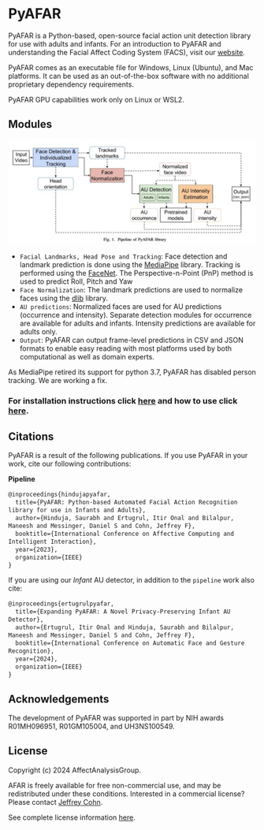 # PyAFAR

PyAFAR is a Python-based, open-source facial action unit detection library for use with adults and infants. For an introduction to PyAFAR and understanding the Facial Affect Coding System (FACS), visit our [website](https://affectanalysisgroup.github.io/PyAFAR/).

PyAFAR comes as an executable file for Windows, Linux (Ubuntu), and Mac platforms. It can be used as an out-of-the-box software with no additional proprietary dependency requirements.

PyAFAR GPU capabilities work only on Linux or WSL2.

## Modules

![pyafar_pipeline](./images/pyafar_pipeline_updated.jpg)

- `Facial Landmarks, Head Pose and Tracking`: Face detection and landmark prediction is done using the [MediaPipe](https://research.google/pubs/pub48292/) library. Tracking is performed using the [FaceNet](https://www.cv-foundation.org/openaccess/content_cvpr_2015/papers/Schroff_FaceNet_A_Unified_2015_CVPR_paper.pdf). The Perspective-n-Point (PnP) method is used to predict Roll, Pitch and Yaw
- `Face Normalization`: The landmark predictions are used to normalize faces using the [dlib](http://dlib.net/) library.
- `AU predictions`: Normalized faces are used for AU predictions (occurrence and intensity). Separate detection modules for occurrence are available for adults and infants. Intensity predictions are available for adults only.
- `Output`: PyAFAR can output frame-level predictions in CSV and JSON formats to enable easy reading with most platforms used by both computational as well as domain experts.

As MediaPipe retired its support for python 3.7, PyAFAR has disabled person tracking. We are working a fix.

### For installation instructions click [here](https://github.com/AffectAnalysisGroup/PyAFAR/wiki/3.-Installation) and how to use click [here](https://github.com/AffectAnalysisGroup/PyAFAR/wiki/4.-How-to-use).

## Citations

PyAFAR is a result of the following publications. If you use PyAFAR in your work, cite our following contributions:


**Pipeline**
```
@inproceedings{hindujapyafar,
  title={PyAFAR: Python-based Automated Facial Action Recognition library for use in Infants and Adults},
  author={Hinduja, Saurabh and Ertugrul, Itir Onal and Bilalpur, Maneesh and Messinger, Daniel S and Cohn, Jeffrey F},
  booktitle={International Conference on Affective Computing and Intelligent Interaction},
  year={2023},
  organization={IEEE}
}
```
If you are using our *Infant* AU detector, in addition to the `pipeline` work also cite:
```
@inproceedings{ertugrulpyafar,
  title={Expanding PyAFAR: A Novel Privacy-Preserving Infant AU Detector},
  author={Ertugrul, Itir Onal and Hinduja, Saurabh and Bilalpur, Maneesh and Messinger, Daniel S and Cohn, Jeffrey F},
  booktitle={International Conference on Automatic Face and Gesture Recognition},
  year={2024},
  organization={IEEE}
}
```

## Acknowledgements
The development of PyAFAR was supported in part by NIH awards R01MH096951, R01GM105004, and UH3NS100549.

## License

Copyright (c) 2024 AffectAnalysisGroup.

AFAR is freely available for free non-commercial use, and may be redistributed under these conditions. Interested in a commercial license? Please contact <a href="https://www.jeffcohn.net/">Jeffrey Cohn</a>.

See complete license information [here](https://github.com/AffectAnalysisGroup/PyAFAR/blob/main/LICENSE).
